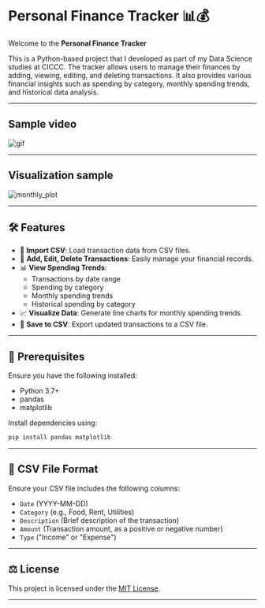 # Personal Finance Tracker 📊💰

Welcome to the **Personal Finance Tracker**

This is a Python-based project that I developed as part of my Data Science studies at CICCC. The tracker allows users to manage their finances by adding, viewing, editing, and deleting transactions. It also provides various financial insights such as spending by category, monthly spending trends, and historical data analysis.

---

## Sample video
![gif](https://github.com/user-attachments/assets/352822d5-8316-447f-83fe-1c71479c8253)

---

## Visualization sample
![monthly_plot](https://github.com/user-attachments/assets/fc8fbe9c-b1c2-44ab-b37a-65fb19f63ff1)

---

## 🛠 Features

- 📂 **Import CSV**: Load transaction data from CSV files.
- 📝 **Add, Edit, Delete Transactions**: Easily manage your financial records.
- 📊 **View Spending Trends**:
  - Transactions by date range
  - Spending by category
  - Monthly spending trends
  - Historical spending by category
- 📈 **Visualize Data**: Generate line charts for monthly spending trends.
- 💾 **Save to CSV**: Export updated transactions to a CSV file.

---

## 🧰 Prerequisites

Ensure you have the following installed:

- Python 3.7+
- pandas
- matplotlib

Install dependencies using:
```bash
pip install pandas matplotlib
```

---

## 📝 CSV File Format

Ensure your CSV file includes the following columns:

- `Date` (YYYY-MM-DD)
- `Category` (e.g., Food, Rent, Utilities)
- `Description` (Brief description of the transaction)
- `Amount` (Transaction amount, as a positive or negative number)
- `Type` ("Income" or "Expense")

---

## ⚖️ License

This project is licensed under the [MIT License](LICENSE).

---
